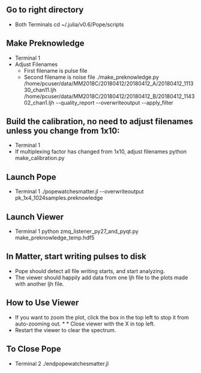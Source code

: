 ## Go to right directory
* Both Terminals
cd ~/.julia/v0.6/Pope/scripts

## Make Preknowledge
* Terminal 1
* Adjust Filenames
  * First filename is pulse file
  * Second filename is noise file
./make_preknowledge.py /home/pcuser/data/MM2018C/20180412/20180412_A/20180412_111330_chan11.ljh /home/pcuser/data/MM2018C/20180412/20180412_B/20180412_114302_chan1.ljh  --quality_report --overwriteoutput --apply_filter

## Build the calibration, no need to adjust filenames unless you change from 1x10:
* Terminal 1
* If multiplexing factor has changed from 1x10, adjust filenames
python make_calibration.py

## Launch Pope
* Terminal 1
./popewatchesmatter.jl --overwriteoutput pk_1x4_1024samples.preknowledge

## Launch Viewer
* Terminal 1
python zmq_listener_py27_and_pyqt.py make_preknowledge_temp.hdf5

## In Matter, start writing pulses to disk
* Pope should detect all file writing starts, and start analyzing.
* The viewer should happily add data from one ljh file to the plots made with another ljh file.

## How to Use Viewer
* If you want to zoom the plot, click the box in the top left to stop it from auto-zooming out. * * Close viewer with the X in top left.
* Restart the viewer to clear the spectrum.


## To Close Pope
* Terminal 2
./endpopewatchesmatter.jl

